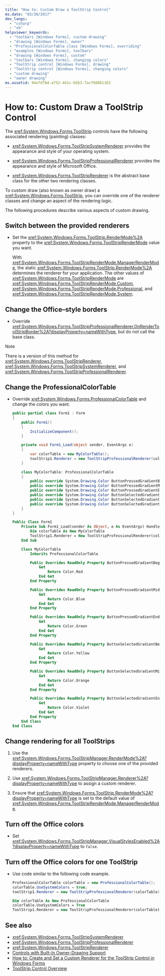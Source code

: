 ```yaml
---
title: "How to: Custom Draw a ToolStrip Control"
ms.date: "03/30/2017"
dev_langs: 
  - "csharp"
  - "vb"
helpviewer_keywords: 
  - "toolbars [Windows Forms], custom drawing"
  - "drawing [Windows Forms], owner"
  - "ProfessionalColorTable class [Windows Forms], overriding"
  - "examples [Windows Forms], toolbars"
  - "drawing [Windows Forms], custom"
  - "toolbars [Windows Forms], changing colors"
  - "ToolStrip control [Windows Forms], drawing"
  - "ToolStrip control [Windows Forms], changing colors"
  - "custom drawing"
  - "owner drawing"
ms.assetid: 94e7d7bd-a752-441c-b5b3-7acf98881163
---
```

# How to: Custom Draw a ToolStrip Control
The <xref:System.Windows.Forms.ToolStrip> controls have the following associated rendering (painting) classes:  
  
- <xref:System.Windows.Forms.ToolStripSystemRenderer> provides the appearance and style of your operating system.  
  
- <xref:System.Windows.Forms.ToolStripProfessionalRenderer> provides the appearance and style of Microsoft Office.  
  
- <xref:System.Windows.Forms.ToolStripRenderer> is the abstract base class for the other two rendering classes.  
  
 To custom draw (also known as owner draw) a <xref:System.Windows.Forms.ToolStrip>, you can override one of the renderer classes and change an aspect of the rendering logic.  
  
 The following procedures describe various aspects of custom drawing.  
  
## Switch between the provided renderers
  
- Set the <xref:System.Windows.Forms.ToolStrip.RenderMode%2A> property to the <xref:System.Windows.Forms.ToolStripRenderMode> value you want.  
  
     With <xref:System.Windows.Forms.ToolStripRenderMode.ManagerRenderMode>, the static <xref:System.Windows.Forms.ToolStrip.RenderMode%2A> determines the renderer for your application. The other values of <xref:System.Windows.Forms.ToolStripRenderMode> are <xref:System.Windows.Forms.ToolStripRenderMode.Custom>, <xref:System.Windows.Forms.ToolStripRenderMode.Professional>, and <xref:System.Windows.Forms.ToolStripRenderMode.System>.  
  
## Change the Office–style borders
  
- Override <xref:System.Windows.Forms.ToolStripProfessionalRenderer.OnRenderToolStripBorder%2A?displayProperty=nameWithType>, but do not call the base class.  
  
> [!NOTE]
> There is a version of this method for <xref:System.Windows.Forms.ToolStripRenderer>, <xref:System.Windows.Forms.ToolStripSystemRenderer>, and <xref:System.Windows.Forms.ToolStripProfessionalRenderer>.  
  
## Change the ProfessionalColorTable
  
- Override <xref:System.Windows.Forms.ProfessionalColorTable> and change the colors you want.  

  ```csharp
  public partial class Form1 : Form
  {
      public Form1()
      {
          InitializeComponent();
      }
  
      private void Form1_Load(object sender, EventArgs e)
      {
          var colorTable = new MyColorTable();
          toolStrip1.Renderer = new ToolStripProfessionalRenderer(colorTable);
      }
  
      class MyColorTable: ProfessionalColorTable
      {
          public override System.Drawing.Color ButtonPressedGradientBegin => Color.Red;
          public override System.Drawing.Color ButtonPressedGradientMiddle => Color.Blue;
          public override System.Drawing.Color ButtonPressedGradientEnd => Color.Green;
          public override System.Drawing.Color ButtonSelectedGradientBegin => Color.Yellow;
          public override System.Drawing.Color ButtonSelectedGradientMiddle => Color.Orange;
          public override System.Drawing.Color ButtonSelectedGradientEnd => Color.Violet;
      }
  }
  ```

  ```vb
  Public Class Form1
      Private Sub Form1_Load(sender As Object, e As EventArgs) Handles MyBase.Load
          Dim colorTable As New MyColorTable
          ToolStrip1.Renderer = New ToolStripProfessionalRenderer(colorTable)
      End Sub
  
      Class MyColorTable
          Inherits ProfessionalColorTable
  
          Public Overrides ReadOnly Property ButtonPressedGradientBegin() As System.Drawing.Color
              Get
                  Return Color.Red
              End Get
          End Property
  
          Public Overrides ReadOnly Property ButtonPressedGradientMiddle() As System.Drawing.Color
              Get
                  Return Color.Blue
              End Get
          End Property
  
          Public Overrides ReadOnly Property ButtonPressedGradientEnd() As System.Drawing.Color
              Get
                  Return Color.Green
              End Get
          End Property
  
          Public Overrides ReadOnly Property ButtonSelectedGradientBegin() As System.Drawing.Color
              Get
                  Return Color.Yellow
              End Get
          End Property
  
          Public Overrides ReadOnly Property ButtonSelectedGradientMiddle() As System.Drawing.Color
              Get
                  Return Color.Orange
              End Get
          End Property
  
          Public Overrides ReadOnly Property ButtonSelectedGradientEnd() As System.Drawing.Color
              Get
                  Return Color.Violet
              End Get
          End Property
      End Class
  End Class
  ```
  
## Change rendering for all ToolStrips
  
1. Use the <xref:System.Windows.Forms.ToolStripManager.RenderMode%2A?displayProperty=nameWithType> property to choose one of the provided renderers.  
  
2. Use <xref:System.Windows.Forms.ToolStripManager.Renderer%2A?displayProperty=nameWithType> to assign a custom renderer.  
  
3. Ensure that <xref:System.Windows.Forms.ToolStrip.RenderMode%2A?displayProperty=nameWithType> is set to the default value of <xref:System.Windows.Forms.ToolStripRenderMode.ManagerRenderMode>.  
  
## Turn off the Office colors
  
- Set <xref:System.Windows.Forms.ToolStripManager.VisualStylesEnabled%2A?displayProperty=nameWithType> to `false`.  
  
## Turn off the Office colors for one ToolStrip
  
- Use code similar to the following code example.  

  ```csharp
  ProfessionalColorTable colorTable = new ProfessionalColorTable();
  colorTable.UseSystemColors = true;
  toolStrip1.Renderer = new ToolStripProfessionalRenderer(colorTable);
  ```
  
  ```vb
  Dim colorTable As New ProfessionalColorTable
  colorTable.UseSystemColors = True
  ToolStrip1.Renderer = new ToolStripProfessionalRenderer(colorTable)
  ```
  
## See also

- <xref:System.Windows.Forms.ToolStripSystemRenderer>
- <xref:System.Windows.Forms.ToolStripProfessionalRenderer>
- <xref:System.Windows.Forms.ToolStripRenderer>
- [Controls with Built-In Owner-Drawing Support](controls-with-built-in-owner-drawing-support.md)
- [How to: Create and Set a Custom Renderer for the ToolStrip Control in Windows Forms](create-and-set-a-custom-renderer-for-the-toolstrip-control-in-wf.md)
- [ToolStrip Control Overview](toolstrip-control-overview-windows-forms.md)
